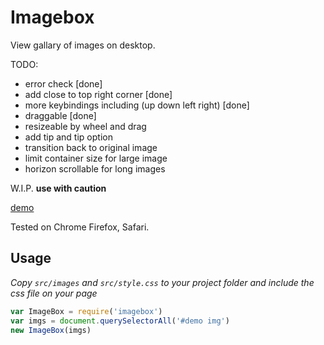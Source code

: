 # Imagebox

View gallary of images on desktop.

TODO:

* error check [done]
* add close to top right corner [done]
* more keybindings including (up down left right) [done]
* draggable [done]
* resizeable by wheel and drag
* add tip and tip option
* transition back to original image
* limit container size for large image
* horizon scrollable for long images

W.I.P. **use with caution**

[demo](https://chemzqm.github.io/imagebox/)

Tested on Chrome Firefox, Safari.

## Usage

_Copy `src/images` and `src/style.css` to your project folder and include the css file on your page_ 

``` js
var ImageBox = require('imagebox')
var imgs = document.querySelectorAll('#demo img')
new ImageBox(imgs)
```





















